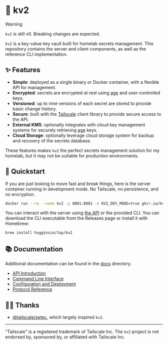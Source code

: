 # 🔐 kv2

> [!WARNING]
> `kv2` is still v0. Breaking changes are expected.

`kv2` is a key-value key vault built for homelab secrets management. This repository contains the server and client components, as well as the reference CLI implementation.

## ✨ Features

- **Simple**: deployed as a single binary or Docker container, with a flexible API for management.
- **Encrypted**: secrets are encrypted at rest using [age][1] and user-controlled keys.
- **Versioned**: up to nine versions of each secret are stored to provide basic change history.
- **Secure**: built with the [Tailscale][0] client library to provide secure access to the API.
- **External KMS**: optionally integrates with cloud key management systems for securely retrieving [age][1] keys.
- **Cloud Storage**: optionally leverage cloud storage system for backup and recovery of the secrets database.

These features makes `kv2` the perfect secrets management solution for my homelab, but it may not be suitable for production environments.

## 🚀 Quickstart

If you are just looking to move fast and break things, here is the server container running in development mode. No Tailscale, no persistence, and no encryption.

```sh
docker run --rm --name kv2 -p 8081:8081 -e KV2_DEV_MODE=true ghcr.io/hugginsio/kv2:latest
```

You can interact with the server using [the API](docs/api.md) or the provided CLI. You can download the CLI executable from the Releases page or install it with Homebrew:

```sh
brew install hugginsio/tap/kv2
```

## 📚 Documentation

Additional documentation can be found in the [docs](docs) directory.

- [API Introduction](docs/api.md)
- [Command Line Interface](docs/command-line-interface.md)
- [Configuration and Deployment](docs/configure-and-deploy.md)
- [Protocol Reference](docs/protocol.md)

## 🤝🏻 Thanks

- [@tailscale/setec][9], which largely inspired `kv2`.

---

"Tailscale" is a registered trademark of Tailscale Inc. The `kv2` project is not endorsed by, sponsored by, or affiliated with Tailscale Inc.

<!-- Links -->
[0]: https://tailscale.com/
[1]: https://github.com/FiloSottile/age
[9]: https://github.com/tailscale/setec
